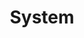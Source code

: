 ---
layout: category
title: System
icon: fa-folder
feature-img: "assets/img/header-feature-image.jpg"
permalink: /system/
---